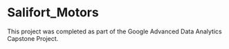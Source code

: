 # Salifort_Motors
This project was completed as part of the Google Advanced Data Analytics Capstone Project.
